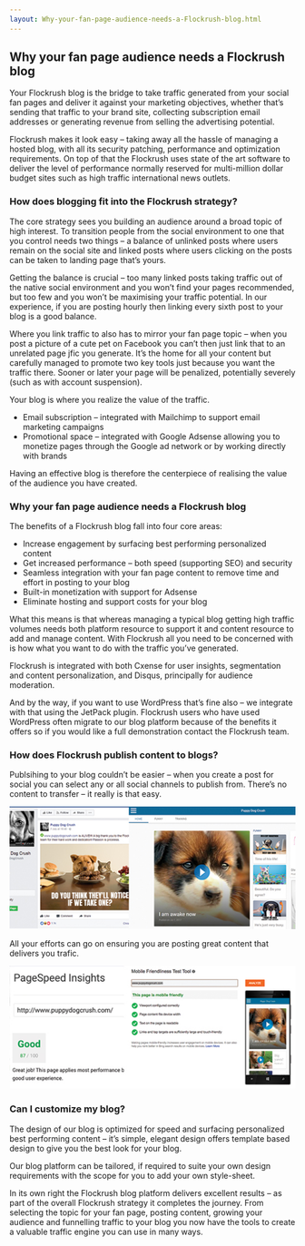 ```yaml
---
layout: Why-your-fan-page-audience-needs-a-Flockrush-blog.html
---
```


<div class="ui left vertical stripe segment">
  <div class="ui left text container">
  <h2>Why your fan page audience needs a Flockrush blog</h2>
  <p>Your Flockrush blog is the bridge to take traffic generated from your social fan pages and deliver it against your marketing objectives, whether that’s sending that traffic to your brand site, collecting subscription email addresses or generating revenue
  from selling the advertising potential.</p>
  <p>
  Flockrush makes it look easy – taking away all the hassle of managing a hosted blog, with all its security patching, performance and optimization requirements. On top of that the Flockrush uses state of the art software to deliver the level of performance
  normally reserved for multi-million dollar budget sites such as high traffic international news outlets.</p>
  <h3 class="ui header">How does blogging fit into the Flockrush strategy?
</h3>
  <p>The core strategy sees you building an audience around a broad topic of high interest. To transition people from the social environment to one that you control needs two things – a balance of unlinked posts where users remain on the social site and linked
  posts where users clicking on the posts can be taken to landing page that’s yours. </p>
  <p>
  Getting the balance is crucial – too many linked posts taking traffic out of the native social environment and you won’t find your pages recommended, but too few and you won’t be maximising your traffic potential. In our experience, if you are posting
  hourly then linking every sixth post to your blog is a good balance.</p>
  <p>
  Where you link traffic to also has to mirror your fan page topic – when you post a picture of a cute pet on Facebook you can’t then just link that to an unrelated page jfic you generate. It’s the home for all your content but carefully managed to promote
  two key tools just because you want the traffic there. Sooner or later your page will be penalized, potentially severely (such as with account suspension).</p>
  <p>
  Your blog is where you realize the value of the traffic.</p>
  <ul class="ui list p-light-up"><li>Email subscription – integrated with Mailchimp to support email marketing campaigns</li><li>
    Promotional space – integrated with Google Adsense allowing you to monetize pages through the Google ad network or by working directly with brands</li></ul>
  <p>
Having an effective blog is therefore the centerpiece of realising the value of the audience you have created. </p>
  <p></p>
  <h3 class="ui header">Why your fan page audience needs a Flockrush blog
</h3>
  <p>The benefits of a Flockrush blog fall into four core areas:</p>
  <ul class="ui list p-light-up"><li>Increase engagement by surfacing best performing personalized content</li><li>
    Get increased performance – both speed (supporting SEO) and security</li><li>
    Seamless integration with your fan page content to remove time and effort in posting to your blog</li><li>
    Built-in monetization with support for Adsense</li><li>Eliminate hosting and support costs for your blog</li></ul>
  <p>What this means is that whereas managing a typical blog getting high traffic volumes needs both platform resource to support it and content resource to add and manage content. With Flockrush all you need to be concerned with is how what you want to do
  with the traffic you’ve generated.</p>
  <p>
  Flockrush is integrated with both Cxense for user insights, segmentation and content personalization, and Disqus, principally for audience moderation.</p>
  <p>
  And by the way, if you want to use WordPress that’s fine also – we integrate with that using the JetPack plugin. Flockrush users who have used WordPress often migrate to our blog platform because of the benefits it offers so if you would like a full demonstration
  contact the Flockrush team.</p>
  <h3 class="ui header">How does Flockrush publish content to blogs?</h3>
  <p>Publsihing to your blog couldn’t be easier – when you create a post for social you can select any or all social channels to publish from. There’s no content to transfer – it really is that easy.</p>
  <p><img class="ui fluid image" src="/img/flockrush-BLOG-SOCIAL.jpg" alt="Flockrush Blog and Social imagary"></p>
  <p>All your efforts can go on ensuring you are posting great content that delivers you trafic.</p>
  <p><img class="ui fluid image" src="/img/flockrush-blog-mobile-friendliness-and-speed-test.jpg" alt="Flockrush Blog and Mobile Friendliness and Speed Test Results"></p>
  <h3 class="ui header">Can I customize my blog?</h3>
  <p>The design of our blog is optimized for speed and surfacing personalized best performing content – it’s simple, elegant design offers template based design to give you the best look for your blog.</p>
  <p>Our blog platform can be tailored, if required to suite your own design requirements with the scope for you to add your own style-sheet. </p>
  <p>In its own right the Flockrush blog platform delivers excellent results – as part of the overall Flockrush strategy it completes the journey. From selecting the topic for your fan page, posting content, growing your audience and funnelling traffic to
  your blog you now have the tools to create a valuable traffic engine you can use in many ways.</p>
</div>
</div>
